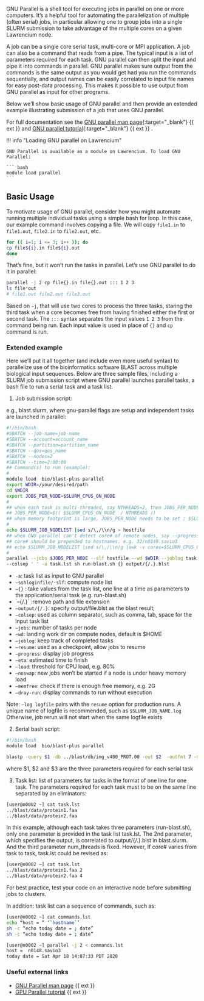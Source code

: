 
GNU Parallel is a shell tool for executing jobs in parallel on one or more computers. It’s a helpful tool for automating the parallelization of multiple (often serial) jobs, in particular allowing one to group jobs into a single SLURM submission to take advantage of the multiple cores on a given Lawrencium node.

A job can be a single core serial task, multi-core or MPI application. A job can also be a command that reads from a pipe. The typical input is a list of parameters required for each task. GNU parallel can then split the input and pipe it into commands in parallel. GNU parallel makes sure output from the commands is the same output as you would get had you run the commands sequentially, and output names can be easily correlated to input file names for easy post-data processing. This makes it possible to use output from GNU parallel as input for other programs.

Below we’ll show basic usage of GNU parallel and then provide an extended example illustrating submission of a job that uses GNU parallel.

For full documentation see the [GNU parallel man page](https://www.gnu.org/software/parallel/man.html){:target="_blank"} {{ ext }} and [GNU parallel tutorial](https://www.gnu.org/software/parallel/parallel_tutorial.html){:target="_blank"} {{ ext }} .

!!! info "Loading GNU parallel on Lawrencium"

    GNU Parallel is available as a module on Lawrencium. To load GNU Parallel:

    ``` bash
    module load parallel
    ```

## Basic Usage
To motivate usage of GNU parallel, consider how you might automate running multiple individual tasks using a simple bash for loop. In this case, our example command involves copying a file. We will copy `file1.in` to `file1.out`, `file2.in` to `file2.out`, etc.

``` bash
for (( i=1; i <= 3; i++ )); do
cp file${i}.in file${i}.out
done
```

That’s fine, but it won’t run the tasks in parallel. Let’s use GNU parallel to do it in parallel:

``` bash
parallel -j 2 cp file{}.in file{}.out ::: 1 2 3
ls file*out
# file1.out file2.out file3.out
```

Based on `-j`, that will use two cores to process the three tasks, staring the third task when a core becomes free from having finished either the first or second task. The `:::` syntax separates the input values `1 2 3` from the command being run. Each input value is used in place of `{}` and `cp` command is run.

### Extended example
Here we’ll put it all together (and include even more useful syntax) to parallelize use of the bioinformatics software BLAST across multiple biological input sequences. Below are three sample files, including a SLURM job submission script where GNU parallel launches parallel tasks, a bash file to run a serial task and a task list.

1) Job submission script:

e.g., blast.slurm, where gnu-parallel flags are setup and independent tasks are launched in parallel:
```bash
#!/bin/bash
#SBATCH --job-name=job-name
#SBATCH --account=account_name
#SBATCH --partition=partition_name
#SBATCH --qos=qos_name
#SBATCH --nodes=2
#SBATCH --time=2:00:00
## Command(s) to run (example):
#
module load  bio/blast-plus parallel
export WDIR=/your/desired/path
cd $WDIR
export JOBS_PER_NODE=$SLURM_CPUS_ON_NODE
#
## when each task is multi-threaded, say NTHREADS=2, then JOBS_PER_NODE should be revised as below
## JOBS_PER_NODE=$(( $SLURM_CPUS_ON_NODE  / NTHREADS ))
## when memory footprint is large, JOBS_PER_NODE needs to be set ; $SLURM_CPUS_ON_NODE
#
echo $SLURM_JOB_NODELIST |sed s/\,/\\n/g > hostfile
## when GNU parallel can't detect core# of remote nodes, say --progress/--eta,
## core# should be prepended to hostnames. e.g. 32/n0149.savio3
## echo $SLURM_JOB_NODELIST |sed s/\,/\\n/g |awk -v cores=$SLURM_CPUS_ON_NODE '{print cores"/"$1}'hostfile<
#
parallel --jobs $JOBS_PER_NODE --slf hostfile --wd $WDIR --joblog task.log --resume --progress \
--colsep ' ' -a task.lst sh run-blast.sh {} output/{/.}.blst 
```

* `-a`: task list as input to GNU parallel
* `–sshloginfile/-slf`: compute node list
* `–{}` : take values from the task list, one line at a time as parameters to the application/serial task (e.g. run-blast.sh)
* `–{/.}``:remove path and file extension
* `–output/{/.}`: specify output/file.blst as the blast result;
* `–colsep`: used as column separator, such as comma, tab, space for the input task list
* `–jobs`: number of tasks per node
* `–wd`: landing work dir on compute nodes, default is $HOME
* `–joblog`: keep track of completed tasks
* `–resume`: used as a checkpoint, allow jobs to resume
* `–progress`: display job progress
* `–eta`: estimated time to finish
* `–load`: threshold for CPU load, e.g. 80%
* `–noswap`: new jobs won’t be started if a node is under heavy memory load
* `–memfree`: check if there is enough free memory, e.g. 2G
* `–dray-run`: display commands to run without execution

Note: `–log logfile` pairs with the `resume` option for production runs.
A unique name of logfile is recommended, such as `$SLURM_JOB_NAME.log`
Otherwise, job rerun will not start when the same logfile exists

2) Serial bash script:

```bash
#!/bin/bash
module load  bio/blast-plus parallel

blastp -query $1 -db ../blast/db/img_v400_PROT.00 -out $2  -outfmt 7 -max_target_seqs 10 -num_threads $3
```
where $1, $2 and $3 are the three parameters required for each serial task

3)  Task list: list of parameters for tasks in the format of one line for one task. The parameters required for each task must to be on the same line separated by an eliminators:

```bash
[user@n0002 ~] cat task.lst
../blast/data/protein1.faa
../blast/data/protein2.faa
```

In this example, although each task takes three parameters (run-blast.sh), only one parameter is provided in the task list task.lst. The 2nd parameter, which specifies the output, is correlated to output/{/.}.blst in blast.slurm. And the third parameter num_threads is fixed. However, If core# varies from task to task, task.lst could be revised as:

```bash
[user@n0002 ~] cat task.lst
../blast/data/protein1.faa 2
../blast/data/protein2.faa 4
```

For best practice, test your code on an interactive node before submitting jobs to clusters.

In addition: task list can a sequence of commands, such as:

```bash
[user@n0002 ~] cat commands.lst
echo “host = ” ‘`hostname`’
sh -c “echo today date = ; date”
sh -c “echo today date = ; date”
```

```bash
[user@n0002 ~] parallel -j 2 < commands.lst
host =  n0148.savio3
today date = Sat Apr 18 14:07:33 PDT 2020
```

### Useful external links
* [GNU Parallel man page](https://www.gnu.org/software/parallel/man.html) {{ ext }}
* [GPU Parallel tutorial](https://www.gnu.org/software/parallel/parallel_tutorial.html) {{ ext }}
